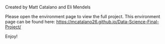 Created by Matt Catalano and Eli Mendels

Please open the environment page to view the full project. This environment page can be found here: https://mcatalano26.github.io/Data-Science-Final-Project/

Enjoy!
